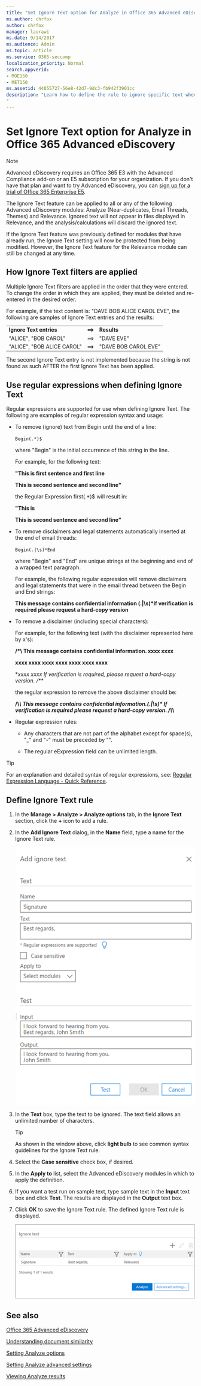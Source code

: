 ```yaml
---
title: "Set Ignore Text option for Analyze in Office 365 Advanced eDiscovery"
ms.author: chrfox
author: chrfox
manager: laurawi
ms.date: 9/14/2017
ms.audience: Admin
ms.topic: article
ms.service: O365-seccomp
localization_priority: Normal
search.appverid: 
- MOE150
- MET150
ms.assetid: 44055727-56e8-42d7-9dc3-fb942f3901cc
description: "Learn how to define the rule to ignore specific text when using the Analyze and Process modules in Office 365 Advanced eDiscovery. 
"
---
```


# Set Ignore Text option for Analyze in Office 365 Advanced eDiscovery

> [!NOTE]
> Advanced eDiscovery requires an Office 365 E3 with the Advanced Compliance add-on or an E5 subscription for your organization. If you don't have that plan and want to try Advanced eDiscovery, you can [sign up for a trial of Office 365 Enterprise E5](https://go.microsoft.com/fwlink/p/?LinkID=698279). 
  
The Ignore Text feature can be applied to all or any of the following Advanced eDiscovery modules: Analyze (Near-duplicates, Email Threads, Themes) and Relevance. Ignored text will not appear in files displayed in Relevance, and the analysis/calculations will discard the ignored text.
  
If the Ignore Text feature was previously defined for modules that have already run, the Ignore Text setting will now be protected from being modified. However, the Ignore Text feature for the Relevance module can still be changed at any time.
  
## How Ignore Text filters are applied

Multiple Ignore Text filters are applied in the order that they were entered. To change the order in which they are applied, they must be deleted and re-entered in the desired order.
  
For example, if the text content is: "DAVE BOB ALICE CAROL EVE", the following are samples of Ignore Text entries and the results:
  
||||
|:-----|:-----|:-----|
|**Ignore Text entries** <br/> |**==\>** <br/> |**Results** <br/> |
|"ALICE", "BOB CAROL"  <br/> |==\>  <br/> |"DAVE EVE"  <br/> |
|"ALICE", "BOB ALICE CAROL"  <br/> |==\>  <br/> |"DAVE BOB CAROL EVE"  <br/> |
   
The second Ignore Text entry is not implemented because the string is not found as such AFTER the first Ignore Text has been applied.
  
## Use regular expressions when defining Ignore Text

Regular expressions are supported for use when defining Ignore Text. The following are examples of regular expression syntax and usage:
  
- To remove (ignore) text from Begin until the end of a line:
    
     `Begin(.*)$`
    
    where "Begin" is the initial occurrence of this string in the line.
    
    For example, for the following text:
    
    **"This is first sentence and first line**
    
    **This is second sentence and second line"**
    
    the Regular Expression first(.\*)$ will result in:
    
    **"This is**
    
    **This is second sentence and second line"**
    
- To remove disclaimers and legal statements automatically inserted at the end of email threads:
    
     `Begin(.|\s)*End`
    
    where "Begin" and "End" are unique strings at the beginning and end of a wrapped text paragraph. 
    
    For example, the following regular expression will remove disclaimers and legal statements that were in the email thread between the Begin and End strings:
    
    **This message contains confidential information (.|\s)\*If verification is required please request a hard-copy version**
    
- To remove a disclaimer (including special characters): 
    
    For example, for the following text (with the disclaimer represented here by x's): 
    
    **/\*\ This message contains confidential information. xxxx xxxx**
    
    **xxxx xxxx xxxx xxxx xxxx xxxx xxxx**
    
    **xxxx xxxx If verification is required, please request a hard-copy version. /\*\**
    
    the regular expression to remove the above disclaimer should be: 
    
    **\/\\*\\ This message contains confidential information\.(.|\s)\* If verification is required please request a hard-copy version\. \/\\*\\**
    
- Regular expression rules:
    
  - Any characters that are not part of the alphabet except for space(s), "_" and "-" must be preceded by "\".
    
  - The regular eExpression field can be unlimited length.
    
> [!TIP]
> For an explanation and detailed syntax of regular expressions, see: [Regular Expression Language - Quick Reference](https://msdn.microsoft.com/en-us/library/az24scfc%28v=vs.110%29.aspx). 
  
## Define Ignore Text rule

1. In the **Manage \> Analyze \> Analyze options** tab, in the **Ignore Text** section, click the **+** icon to add a rule. 
    
2. In the **Add Ignore Text** dialog, in the **Name** field, type a name for the Ignore Text rule. 
    
    ![Add ignored text](media/98e5129b-2667-4692-86fa-2d0117187a7f.png)
  
3. In the **Text** box, type the text to be ignored. The text field allows an unlimited number of characters. 
    
    > [!TIP]
    > As shown in the window above, click **light bulb** to see common syntax guidelines for the Ignore Text rule. 
  
4. Select the **Case sensitive** check box, if desired. 
    
5. In the **Apply to** list, select the Advanced eDiscovery modules in which to apply the definition. 
    
6. If you want a test run on sample text, type sample text in the **Input** text box and click **Test**. The results are displayed in the **Output** text box. 
    
7. Click **OK** to save the Ignore Text rule. The defined Ignore Text rule is displayed. 
    
    ![Set ignored text name](media/3a788ac3-4a1c-46c9-89bd-7ff32d68ce23.png)
  
## See also

[Office 365 Advanced eDiscovery](office-365-advanced-ediscovery.md)
  
[Understanding document similarity](understand-document-similarity-in-advanced-ediscovery.md)
  
[Setting Analyze options](set-analyze-options-in-advanced-ediscovery.md)
  
[Setting Analyze advanced settings](set-analyze-advanced-settings-in-advanced-ediscovery.md)
  
[Viewing Analyze results](view-analyze-results-in-advanced-ediscovery.md)

